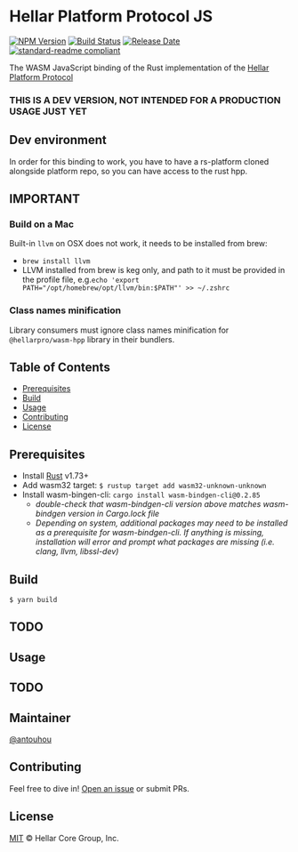 # Hellar Platform Protocol JS

[![NPM Version](https://img.shields.io/npm/v/@hellarpro/hpp)](https://www.npmjs.com/package/@hellarpro/hpp)
[![Build Status](https://github.com/hellarpro/platform/actions/workflows/release.yml/badge.svg)](https://github.com/hellarpro/platform/actions/workflows/release.yml)
[![Release Date](https://img.shields.io/github/release-date/hellarpro/platform)](https://github.com/hellarpro/platform/releases/latest)
[![standard-readme compliant](https://img.shields.io/badge/readme%20style-standard-brightgreen)](https://github.com/RichardLitt/standard-readme)

The WASM JavaScript binding of the Rust implementation of the [Hellar Platform Protocol](https://hellarplatform.readme.io/docs/explanation-platform-protocol)

### THIS IS A DEV VERSION, NOT INTENDED FOR A PRODUCTION USAGE JUST YET

## Dev environment

In order for this binding to work, you have to have a rs-platform cloned
alongside platform repo, so you can have access to the rust hpp.

## IMPORTANT

### Build on a Mac

Built-in `llvm` on OSX does not work, it needs to be installed from brew:

- `brew install llvm`
- LLVM installed from brew is keg only, and path to it must be provided in the profile file, e.g.`echo 'export PATH="/opt/homebrew/opt/llvm/bin:$PATH"' >> ~/.zshrc`

### Class names minification

Library consumers must ignore class names minification for `@hellarpro/wasm-hpp` library in their bundlers.  

## Table of Contents

- [Prerequisites](#prerequisites)
- [Build](#build)
- [Usage](#usage)
- [Contributing](#contributing)
- [License](#license)

## Prerequisites

- Install [Rust](https://www.rust-lang.org/tools/install) v1.73+
- Add wasm32 target: `$ rustup target add wasm32-unknown-unknown`
- Install wasm-bingen-cli: `cargo install wasm-bindgen-cli@0.2.85`
  - *double-check that wasm-bindgen-cli version above matches wasm-bindgen version in Cargo.lock file*
  - *Depending on system, additional packages may need to be installed as a prerequisite for wasm-bindgen-cli. If anything is missing, installation will error and prompt what packages are missing (i.e. clang, llvm, libssl-dev)*

## Build

`$ yarn build`

## TODO

## Usage

## TODO

## Maintainer

[@antouhou](https://github.com/antouhou)

## Contributing

Feel free to dive in! [Open an issue](https://github.com/hellarpro/platform/issues/new/choose) or submit PRs.

## License

[MIT](LICENSE) &copy; Hellar Core Group, Inc.
